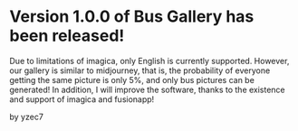 # Version 1.0.0 of Bus Gallery has been released!
Due to limitations of imagica, only English is currently supported. However, our gallery is similar to midjourney, that is, the probability of everyone getting the same picture is only 5%, and only bus pictures can be generated! In addition, I will improve the software, thanks to the existence and support of imagica and fusionapp!

by yzec7
